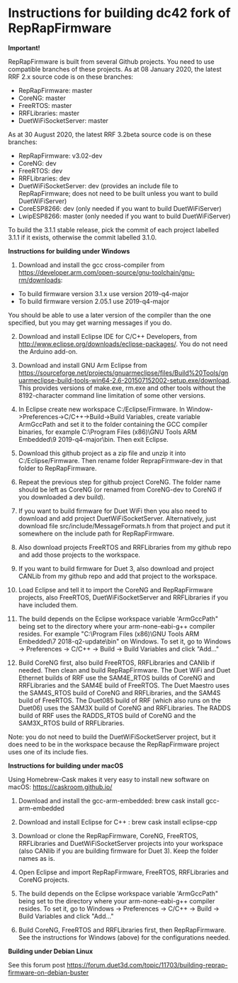 Instructions for building dc42 fork of RepRapFirmware
=====================================================

**Important!**

RepRapFirmware is built from several Github projects. You need to use compatible branches of these projects. As at 08 January 2020, the latest RRF 2.x source code is on these branches:

- RepRapFirmware: master
- CoreNG: master
- FreeRTOS: master
- RRFLibraries: master
- DuetWiFiSocketServer: master

As at 30 August 2020, the latest RRF 3.2beta source code is on these branches:

- RepRapFirmware: v3.02-dev
- CoreNG: dev
- FreeRTOS: dev
- RRFLibraries: dev
- DuetWiFiSocketServer: dev (provides an include file to RepRapFirmware; does not need to be built unless you want to build DuetWiFiServer)
- CoreESP8266: dev (only needed if you want to build DuetWiFiServer)
- LwipESP8266: master (only needed if you want to build DuetWiFiServer)

To build the 3.1.1 stable release, pick the commit of each project labelled 3.1.1 if it exists, otherwise the commit labelled 3.1.0.

**Instructions for building under Windows**

1. Download and install the gcc cross-compiler from https://developer.arm.com/open-source/gnu-toolchain/gnu-rm/downloads:
- To build firmware version 3.1.x use version 2019-q4-major
- To build firmware version 2.05.1 use 2019-q4-major

You should be able to use a later version of the compiler than the one specified, but you may get warning messages if you do.

2. Download and install Eclipse IDE for C/C++ Developers, from http://www.eclipse.org/downloads/eclipse-packages/. You do not need the Arduino add-on.

3. Download and install GNU Arm Eclipse from https://sourceforge.net/projects/gnuarmeclipse/files/Build%20Tools/gnuarmeclipse-build-tools-win64-2.6-201507152002-setup.exe/download. This provides versions of make.exe, rm.exe and other tools without the 8192-character command line limitation of some other versions.

4. In Eclipse create new workspace C:/Eclipse/Firmware. In Window->Preferences->C/C++->Build->Build Variables, create variable ArmGccPath and set it to the folder containing the GCC compiler binaries, for example C:\Program Files (x86)\GNU Tools ARM Embedded\9 2019-q4-major\bin. Then exit Eclipse.

5. Download this github project as a zip file and unzip it into C:/Eclipse/Firmware. Then rename folder ReprapFirmware-dev in that folder to RepRapFirmware.

6. Repeat the previous step for github project CoreNG. The folder name should be left as CoreNG (or renamed from CoreNG-dev to CoreNG if you downloaded a dev build).

7. If you want to build firmware for Duet WiFi then you also need to download and add project DuetWiFiSocketServer. Alternatively, just download file src/include/MessageFormats.h from that project and put it somewhere on the include path for RepRapFirmware.

8. Also download projects FreeRTOS and RRFLibraries from my github repo and add those projects to the workspace.

9. If you want to build firmware for Duet 3, also download and project CANLib from my github repo and add that project to the workspace.

10. Load Eclipse and tell it to import the CoreNG and RepRapFirmware projects, also FreeRTOS, DuetWiFiSocketServer and RRFLibraries if you have included them.

11. The build depends on the Eclipse workspace variable 'ArmGccPath" being set to the directory where your arm-none-eabi-g++ compiler resides. For example "C:\Program Files (x86)\GNU Tools ARM Embedded\7 2018-q2-update\bin" on Windows. To set it, go to Windows -> Preferences -> C/C++ -> Build -> Build Variables and click "Add..."

12. Build CoreNG first, also build FreeRTOS, RRFLibraries and CANlib if needed. Then clean and build RepRapFirmware. The Duet WiFi and Duet Ethernet builds of RRF use the SAM4E_RTOS builds of CoreNG and RRFLibraries and the SAM4E build of FreeRTOS. The Duet Maestro uses the SAM4S_RTOS build of CoreNG and RRFLibraries, and the SAM4S build of FreeRTOS. The Duet085 build of RRF (which also runs on the Duet06) uses the SAM3X build of CoreNG and RRFLibraries. The RADDS build of RRF uses the RADDS_RTOS build of CoreNG and the SAM3X_RTOS build of RRFLibraries.

Note: you do not need to build the DuetWiFiSocketServer project, but it does need to be in the workspace because the RepRapFirmware project uses one of its include fies.

**Instructions for building under macOS**

Using Homebrew-Cask makes it very easy to install new software on macOS: https://caskroom.github.io/

1. Download and install the gcc-arm-embedded: brew cask install gcc-arm-embedded

3. Download and install Eclipse for C++ : brew cask install eclipse-cpp

4. Download or clone the RepRapFirmware, CoreNG, FreeRTOS, RRFLibraries and DuetWiFiSocketServer projects into your workspace (also CANlib if you are building firmware for Duet 3). Keep the folder names as is.

5. Open Eclipse and import RepRapFirmware, FreeRTOS, RRFLibraries and CoreNG projects.

6. The build depends on the Eclipse workspace variable 'ArmGccPath" being set to the directory where your arm-none-eabi-g++ compiler resides. To set it, go to Windows -> Preferences -> C/C++ -> Build -> Build Variables and click "Add..."

7. Build CoreNG, FreeRTOS and RRFLibraries first, then RepRapFirmware. See the instructions for Windows (above) for the configurations needed.

**Building under Debian Linux**

See this forum post https://forum.duet3d.com/topic/11703/building-reprap-firmware-on-debian-buster

